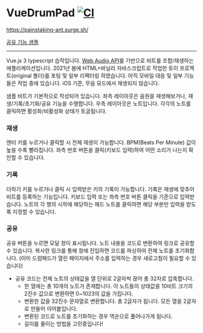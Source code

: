 # VueDrumPad [![CI](https://github.com/zzoyu/VueDrumPad/actions/workflows/main.yml/badge.svg)](https://github.com/zzoyu/VueDrumPad/actions/workflows/main.yml)

https://painstaking-ant.surge.sh/

[공유 기능 샘플](https://painstaking-ant.surge.sh/#/00100gc8g8ggh0g0g0h0ggg8c80g1000)

---

Vue.js 3 typescript 습작입니다. [Web Audio API](https://developer.mozilla.org/ko/docs/Web/API/Web_Audio_API)를 기반으로 비트를 조합/재생하는 애플리케이션입니다.
2021년 봄에 HTML+바닐라 자바스크립트로 작업한 토이 프로젝트(original 폴더)를 포팅 및 일부 리팩터링 하였습니다.
아직 모바일 대응 및 일부 기능들은 작업 중에 있습니다. iOS 기준, 무음 모드에서 재생되지 않습니다.

샘플 비트가 기본적으로 작성되어 있습니다.
좌측 레이아웃은 음원을 재생해보거나, 재생/기록/초기화/공유 기능을 수행합니다.
우측 레이아웃은 노트입니다. 각각의 노트를 클릭하면 활성화/비활성화 상태가 토글됩니다.

### 재생

엔터 키를 누르거나 클릭할 시 전체 재생이 가능합니다. BPM(Beats Per Minute) 값이 높을 수록 빨라집니다.
좌측 번호 버튼을 클릭(키보드 입력)하여 어떤 소리가 나는지 확인할 수 있습니다.

### 기록

더하기 키를 누르거나 클릭 시 입력받은 키의 기록이 가능합니다.
기록은 재생에 맞추어 비트를 등록하는 기능입니다. 키보드 입력 또는 좌측 번호 버튼 클릭을 기준으로 입력받습니다.
노트의 각 행의 시작에 해당하는 헤드 노트를 클릭하면 해당 부분만 입력을 받도록 지정할 수 있습니다.

### 공유

공유 버튼을 누르면 모달 창이 표시됩니다.
노트 내용을 코드로 변환하여 링크로 공유할 수 있습니다. 복사한 링크를 통해 창에 진입하면 코드를 파싱하여 전체 노트를 초기화합니다. (이미 드럼패드가 열린 페이지에서 주소를 입력하는 경우 새로고침이 필요할 수 있습니다)

- 공유 코드는 전체 노트의 상태값을 열 단위로 2글자씩 끊어 총 32자로 압축합니다.
  - 한 열에는 총 10개의 노트가 존재합니다. 이 노트들의 상태값을 10비트 크기의 2진수 값으로 변환하면 0~1023의 값을 가집니다.
  - 변환한 값을 32진수 문자열로 변환합니다. 총 2글자가 됩니다. 모든 열을 2글자로 만들어 이어붙입니다.
  - 변환된 코드로 노트를 초기화하는 경우 역순으로 풀어나가게 됩니다.
  - 길이를 줄이는 방법을 고민중입니다!
